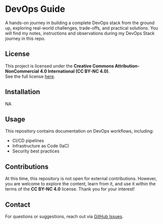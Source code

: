 # DevOps Guide
A hands-on journey in building a complete DevOps stack from the ground up, exploring real-world challenges, trade-offs, and practical solutions. You will find my notes, instructions and observations during my DevOps Stack journey in this repo.

## License
This project is licensed under the **Creative Commons Attribution-NonCommercial 4.0 International (CC BY-NC 4.0)**.  
See the full license [here](https://creativecommons.org/licenses/by-nc/4.0/).
## Installation
NA
## Usage
This repository contains documentation on DevOps workflows, including:
- CI/CD pipelines
- Infrastructure as Code (IaC)
- Security best practices
## Contributions
At this time, this repository is not open for external contributions. However, you are welcome to explore the content, learn from it, and use it within the terms of the **CC BY-NC 4.0** license. Thank you for your interest!

## Contact
For questions or suggestions, reach out via [GitHub Issues](https://github.com/ITByteEnthusiast/devops-guide/issues).






